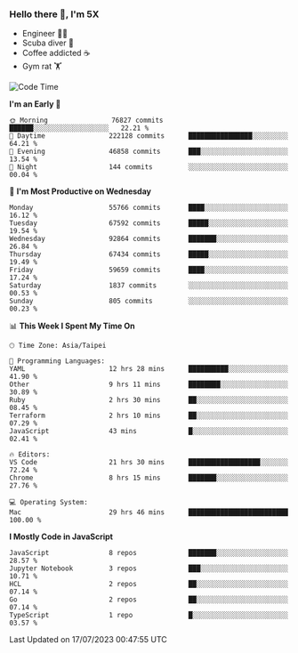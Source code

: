 ### Hello there 👋, I'm 5X

* Engineer 👨‍💻
* Scuba diver 🤿
* Coffee addicted ☕️
* Gym rat 🏋️

<!--START_SECTION:waka-->
![Code Time](http://img.shields.io/badge/Code%20Time-389%20hrs%2016%20mins-blue)

**I'm an Early 🐤** 

```text
🌞 Morning                76827 commits       ██████░░░░░░░░░░░░░░░░░░░   22.21 % 
🌆 Daytime                222128 commits      ████████████████░░░░░░░░░   64.21 % 
🌃 Evening                46858 commits       ███░░░░░░░░░░░░░░░░░░░░░░   13.54 % 
🌙 Night                  144 commits         ░░░░░░░░░░░░░░░░░░░░░░░░░   00.04 % 
```
📅 **I'm Most Productive on Wednesday** 

```text
Monday                   55766 commits       ████░░░░░░░░░░░░░░░░░░░░░   16.12 % 
Tuesday                  67592 commits       █████░░░░░░░░░░░░░░░░░░░░   19.54 % 
Wednesday                92864 commits       ███████░░░░░░░░░░░░░░░░░░   26.84 % 
Thursday                 67434 commits       █████░░░░░░░░░░░░░░░░░░░░   19.49 % 
Friday                   59659 commits       ████░░░░░░░░░░░░░░░░░░░░░   17.24 % 
Saturday                 1837 commits        ░░░░░░░░░░░░░░░░░░░░░░░░░   00.53 % 
Sunday                   805 commits         ░░░░░░░░░░░░░░░░░░░░░░░░░   00.23 % 
```


📊 **This Week I Spent My Time On** 

```text
🕑︎ Time Zone: Asia/Taipei

💬 Programming Languages: 
YAML                     12 hrs 28 mins      ██████████░░░░░░░░░░░░░░░   41.90 % 
Other                    9 hrs 11 mins       ████████░░░░░░░░░░░░░░░░░   30.89 % 
Ruby                     2 hrs 30 mins       ██░░░░░░░░░░░░░░░░░░░░░░░   08.45 % 
Terraform                2 hrs 10 mins       ██░░░░░░░░░░░░░░░░░░░░░░░   07.29 % 
JavaScript               43 mins             █░░░░░░░░░░░░░░░░░░░░░░░░   02.41 % 

🔥 Editors: 
VS Code                  21 hrs 30 mins      ██████████████████░░░░░░░   72.24 % 
Chrome                   8 hrs 15 mins       ███████░░░░░░░░░░░░░░░░░░   27.76 % 

💻 Operating System: 
Mac                      29 hrs 46 mins      █████████████████████████   100.00 % 
```

**I Mostly Code in JavaScript** 

```text
JavaScript               8 repos             ███████░░░░░░░░░░░░░░░░░░   28.57 % 
Jupyter Notebook         3 repos             ███░░░░░░░░░░░░░░░░░░░░░░   10.71 % 
HCL                      2 repos             ██░░░░░░░░░░░░░░░░░░░░░░░   07.14 % 
Go                       2 repos             ██░░░░░░░░░░░░░░░░░░░░░░░   07.14 % 
TypeScript               1 repo              █░░░░░░░░░░░░░░░░░░░░░░░░   03.57 % 
```




 Last Updated on 17/07/2023 00:47:55 UTC
<!--END_SECTION:waka-->
